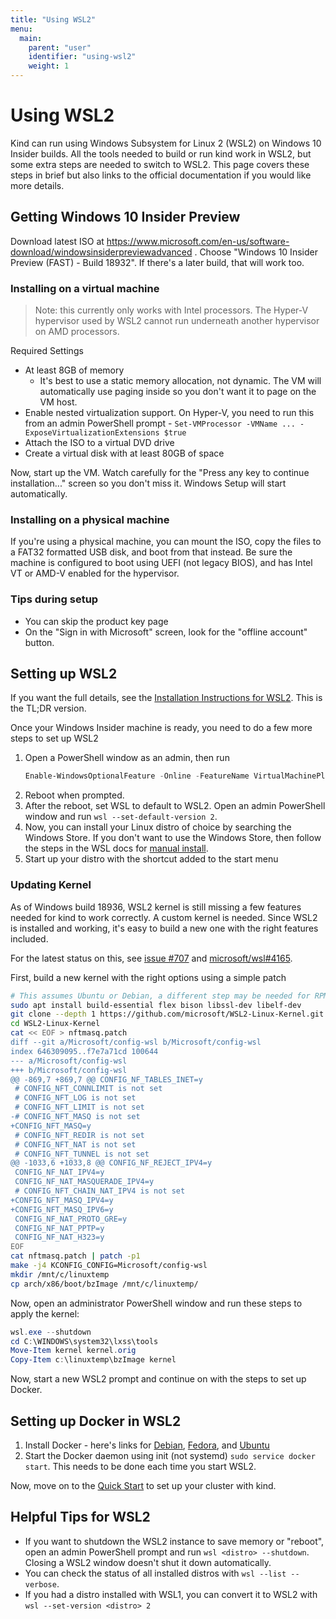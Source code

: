 ```yaml
---
title: "Using WSL2"
menu:
  main:
    parent: "user"
    identifier: "using-wsl2"
    weight: 1
---
```

# Using WSL2

Kind can run using Windows Subsystem for Linux 2 (WSL2) on Windows 10 Insider builds. All the tools needed to build or run kind work in WSL2, but some extra steps are needed to switch to WSL2. This page covers these steps in brief but also links to the official documentation if you would like more details.

## Getting Windows 10 Insider Preview

Download latest ISO at https://www.microsoft.com/en-us/software-download/windowsinsiderpreviewadvanced . Choose "Windows 10 Insider Preview (FAST) - Build 18932". If there's a later build, that will work too.

### Installing on a virtual machine

> Note: this currently only works with Intel processors. The Hyper-V hypervisor used by WSL2 cannot run underneath another hypervisor on AMD processors.

Required Settings

- At least 8GB of memory
  - It's best to use a static memory allocation, not dynamic. The VM will automatically use paging inside so you don't want it to page on the VM host.
- Enable nested virtualization support. On Hyper-V, you need to run this from an admin PowerShell prompt - `Set-VMProcessor -VMName ... -ExposeVirtualizationExtensions $true`
- Attach the ISO to a virtual DVD drive
- Create a virtual disk with at least 80GB of space

Now, start up the VM. Watch carefully for the "Press any key to continue installation..." screen so you don't miss it. Windows Setup will start automatically.

### Installing on a physical machine

If you're using a physical machine, you can mount the ISO, copy the files to a FAT32 formatted USB disk, and boot from that instead. Be sure the machine is configured to boot using UEFI (not legacy BIOS), and has Intel VT or AMD-V enabled for the hypervisor.

### Tips during setup

- You can skip the product key page
- On the "Sign in with Microsoft" screen, look for the "offline account" button.

## Setting up WSL2

If you want the full details, see the [Installation Instructions for WSL2](https://docs.microsoft.com/en-us/windows/wsl/wsl2-install). This is the TL;DR version.

Once your Windows Insider machine is ready, you need to do a few more steps to set up WSL2

1. Open a PowerShell window as an admin, then run
    ```PowerShell
    Enable-WindowsOptionalFeature -Online -FeatureName VirtualMachinePlatform, Microsoft-Windows-Subsystem-Linux
    ```
1. Reboot when prompted. 
1. After the reboot, set WSL to default to WSL2. Open an admin PowerShell window and run `wsl --set-default-version 2`.
1. Now, you can install your Linux distro of choice by searching the Windows Store. If you don't want to use the Windows Store, then follow the steps in the WSL docs for [manual install](https://docs.microsoft.com/en-us/windows/wsl/install-manual).
1. Start up your distro with the shortcut added to the start menu

### Updating Kernel

As of Windows build 18936, WSL2 kernel is still missing a few features needed for kind to work correctly. A custom kernel is needed. Since WSL2 is installed and working, it's easy to build a new one with the right features included.

For the latest status on this, see [issue #707](https://github.com/kubernetes-sigs/kind/issues/707) and [microsoft/wsl#4165](https://github.com/microsoft/WSL/issues/4165). 

First, build a new kernel with the right options using a simple patch

```bash
# This assumes Ubuntu or Debian, a different step may be needed for RPM based distributions
sudo apt install build-essential flex bison libssl-dev libelf-dev
git clone --depth 1 https://github.com/microsoft/WSL2-Linux-Kernel.git
cd WSL2-Linux-Kernel
cat << EOF > nftmasq.patch
diff --git a/Microsoft/config-wsl b/Microsoft/config-wsl
index 646309095..f7e7a71cd 100644
--- a/Microsoft/config-wsl
+++ b/Microsoft/config-wsl
@@ -869,7 +869,7 @@ CONFIG_NF_TABLES_INET=y
 # CONFIG_NFT_CONNLIMIT is not set
 # CONFIG_NFT_LOG is not set
 # CONFIG_NFT_LIMIT is not set
-# CONFIG_NFT_MASQ is not set
+CONFIG_NFT_MASQ=y
 # CONFIG_NFT_REDIR is not set
 # CONFIG_NFT_NAT is not set
 # CONFIG_NFT_TUNNEL is not set
@@ -1033,6 +1033,8 @@ CONFIG_NF_REJECT_IPV4=y
 CONFIG_NF_NAT_IPV4=y
 CONFIG_NF_NAT_MASQUERADE_IPV4=y
 # CONFIG_NFT_CHAIN_NAT_IPV4 is not set
+CONFIG_NFT_MASQ_IPV4=y
+CONFIG_NFT_MASQ_IPV6=y
 CONFIG_NF_NAT_PROTO_GRE=y
 CONFIG_NF_NAT_PPTP=y
 CONFIG_NF_NAT_H323=y
EOF
cat nftmasq.patch | patch -p1
make -j4 KCONFIG_CONFIG=Microsoft/config-wsl
mkdir /mnt/c/linuxtemp
cp arch/x86/boot/bzImage /mnt/c/linuxtemp/
```

Now, open an administrator PowerShell window and run these steps to apply the kernel:

```powershell
wsl.exe --shutdown
cd C:\WINDOWS\system32\lxss\tools
Move-Item kernel kernel.orig
Copy-Item c:\linuxtemp\bzImage kernel
```

Now, start a new WSL2 prompt and continue on with the steps to set up Docker.

## Setting up Docker in WSL2
1. Install Docker - here's links for [Debian](https://docs.docker.com/install/linux/docker-ce/debian/), [Fedora](https://docs.docker.com/install/linux/docker-ce/fedora/), and [Ubuntu](https://docs.docker.com/install/linux/docker-ce/ubuntu/)
1. Start the Docker daemon using init (not systemd) `sudo service docker start`. This needs to be done each time you start WSL2.

Now, move on to the [Quick Start](/docs/user/quick-start) to set up your cluster with kind.

## Helpful Tips for WSL2

- If you want to shutdown the WSL2 instance to save memory or "reboot", open an admin PowerShell prompt and run `wsl <distro> --shutdown`. Closing a WSL2 window doesn't shut it down automatically.
- You can check the status of all installed distros with `wsl --list --verbose`.
- If you had a distro installed with WSL1, you can convert it to WSL2 with `wsl --set-version <distro> 2`
